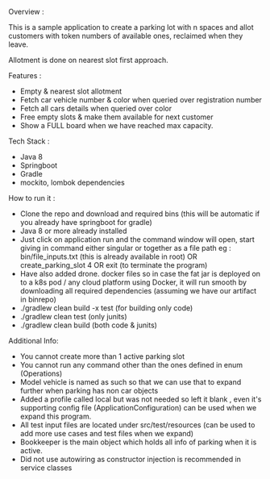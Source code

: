 Overview :

This is a sample application to create a parking lot with n spaces and allot 
customers with token numbers of available ones, reclaimed when they leave.   

Allotment is done on nearest slot first approach.

Features :
- Empty & nearest slot allotment
- Fetch car vehicle number & color when queried over registration number
- Fetch all cars details when queried over color
- Free empty slots & make them available for next customer
- Show a FULL board when we have reached max capacity.

Tech Stack :
- Java 8 
- Springboot
- Gradle
- mockito, lombok dependencies

How to run it :

- Clone the repo and download and required bins (this will be automatic if you 
already have springboot for gradle)
- Java 8 or more already installed
- Just click on application run and the command window will open, start 
giving in command either singular or together as a file path
eg : bin/file_inputs.txt (this is already available in root)
     OR
     create_parking_slot 4
     OR
     exit (to terminate the program)
- Have also added drone. docker files so in case the fat jar is deployed 
on to a k8s pod / any cloud platform using Docker, it will run smooth by 
downloading all required dependencies (assuming we have our artifact in binrepo)
- ./gradlew clean build -x test (for building only code)
- ./gradlew clean test (only junits)
- ./gradlew clean build (both code & junits)

Additional Info:
- You cannot create more than 1 active parking slot
- You cannot run any command other than the ones defined in enum (Operations)
- Model vehicle is named as such so that we can use that to expand further 
when parking has non car objects
- Added a profile called local but was not needed so left it blank , even it's 
supporting config file (ApplicationConfiguration) can be used when we expand
this program.
- All test input files are located under src/test/resources (can be used
to add more use cases and test files when we expand)
- Bookkeeper is the main object which holds all info of parking when it is active.
- Did not use autowiring as constructor injection is recommended in service
classes

     



